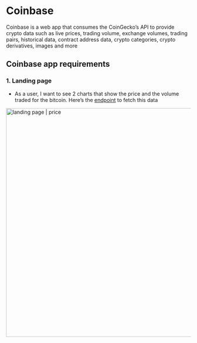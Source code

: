 # Coinbase
Coinbase is a web app that consumes the CoinGecko’s API to provide crypto data such as live prices, trading volume, exchange volumes, trading pairs, historical data, contract address data, crypto categories, crypto derivatives, images and more

## Coinbase app requirements

### 1. Landing page
- As a user, I want to see 2 charts that show the price and the volume traded for the bitcoin. Here’s the [endpoint](https://api.coingecko.com/api/v3/coins/bitcoin/market_chart?vs_currency=usd&days=180&interval=daily) to fetch this data

<img width="624" alt="landing page | price" src="https://user-images.githubusercontent.com/51319062/164982803-563606e7-9d17-49b2-aff5-f18c6b15b41f.png">
